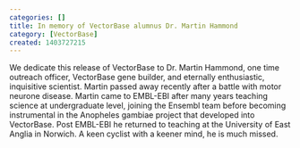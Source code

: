 ```yaml
---
categories: []
title: In memory of VectorBase alumnus Dr. Martin Hammond
category: [VectorBase]
created: 1403727215
---
```

We dedicate this release of VectorBase to Dr. Martin Hammond, one time outreach officer, VectorBase gene builder, and eternally enthusiastic, inquisitive scientist. Martin passed away recently after a battle with motor neurone disease. Martin came to EMBL-EBI after many years teaching science at undergraduate level, joining the Ensembl team before becoming instrumental in the Anopheles gambiae project that developed into VectorBase. Post EMBL-EBI he returned to teaching at the University of East Anglia in Norwich. A keen cyclist with a keener mind, he is much missed.
